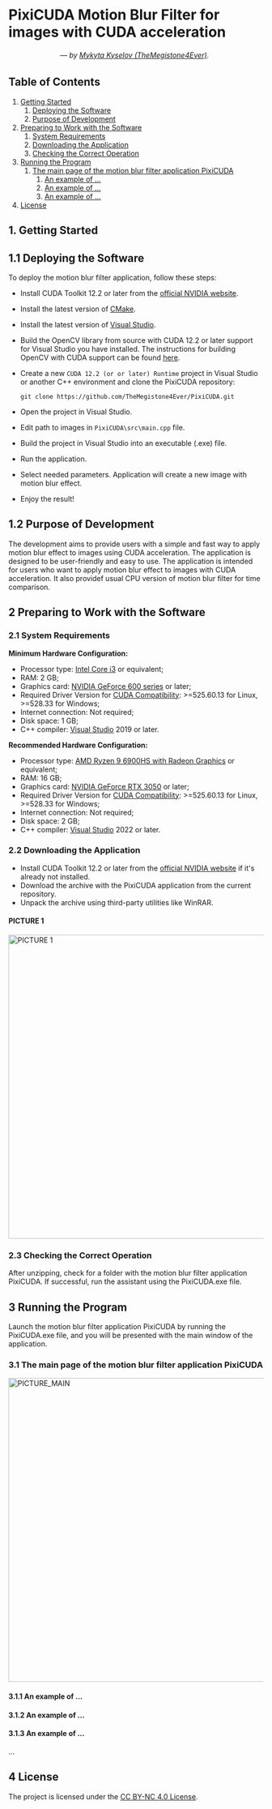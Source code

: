 # PixiCUDA Motion Blur Filter for images with CUDA acceleration
###### &emsp;&emsp;&emsp;&emsp;&emsp;&emsp;&emsp; — by [Mykyta Kyselov (TheMegistone4Ever)](https://github.com/TheMegistone4Ever).

## Table of Contents

1. [Getting Started](#1-getting-started)
   1. [Deploying the Software](#11-deploying-the-software)
   2. [Purpose of Development](#12-purpose-of-development)
2. [Preparing to Work with the Software](#2-preparing-to-work-with-the-software)
   1. [System Requirements](#21-system-requirements)
   2. [Downloading the Application](#22-downloading-the-application)
   3. [Checking the Correct Operation](#23-checking-the-correct-operation)
3. [Running the Program](#3-running-the-program)
   1. [The main page of the motion blur filter application PixiCUDA](#31-the-main-page-of-the-motion-blur-filter-application-pixicuda)
	  1. [An example of ...](#311-an-example-of-)
	  2. [An example of ...](#312-an-example-of-)
	  3. [An example of ...](#313-an-example-of-)
4. [License](#4-license)

## 1. Getting Started

## 1.1 Deploying the Software

To deploy the motion blur filter application, follow these steps:

- Install CUDA Toolkit 12.2 or later from the [official NVIDIA website](https://developer.nvidia.com/cuda-downloads).
- Install the latest version of [CMake](https://cmake.org/download/).
- Install the latest version of [Visual Studio](https://visualstudio.microsoft.com/).										
- Build the OpenCV library from source with CUDA 12.2 or later support for Visual Studio you have installed. The instructions for
  building OpenCV with CUDA support can be found [here](https://docs.opencv.org/master/d6/d15/tutorial_building_tegra_cuda.html).
- Create a new `CUDA 12.2 (or or later) Runtime` project in Visual Studio or another C++ environment and clone the PixiCUDA repository:

  `git clone https://github.com/TheMegistone4Ever/PixiCUDA.git`

- Open the project in Visual Studio.
- Edit path to images in `PixiCUDA\src\main.cpp` file.
- Build the project in Visual Studio into an executable (.exe) file.
- Run the application.														
- Select needed parameters. Application will create a new image with motion blur effect.
- Enjoy the result!

## 1.2 Purpose of Development

The development aims to provide users with a simple and fast way to apply motion blur effect to images using CUDA acceleration. The
application is designed to be user-friendly and easy to use. The application is intended for users who want to apply motion blur
effect to images with CUDA acceleration. It also providef usual CPU version of motion blur filter for time comparison.

## 2 Preparing to Work with the Software

### 2.1 System Requirements

**Minimum Hardware Configuration:**
- Processor type: [Intel Core i3](https://www.intel.com/content/www/us/en/products/details/processors/core/i3.html) or equivalent;
- RAM: 2 GB;
- Graphics card: [NVIDIA GeForce 600 series](https://www.nvidia.com/download/driverResults.aspx/218807/en-us) or later;
- Required Driver Version for [CUDA Compatibility](https://docs.nvidia.com/deploy/cuda-compatibility/index.html): >=525.60.13 for
  Linux, >=528.33 for Windows;
- Internet connection: Not required;
- Disk space: 1 GB;
- C++ compiler: [Visual Studio](https://visualstudio.microsoft.com) 2019 or later.

**Recommended Hardware Configuration:**
- Processor type: [AMD Ryzen 9 6900HS with Radeon Graphics](https://nanoreview.net/en/cpu/amd-ryzen-9-6900hs) or equivalent;
- RAM: 16 GB;
- Graphics card: [NVIDIA GeForce RTX 3050](https://www.nvidia.com/ru-ru/geforce/graphics-cards/30-series/rtx-3050) or later;
- Required Driver Version for [CUDA Compatibility](https://docs.nvidia.com/deploy/cuda-compatibility/index.html): >=525.60.13 for
  Linux, >=528.33 for Windows;
- Internet connection: Not required;
- Disk space: 2 GB;
- C++ compiler: [Visual Studio](https://visualstudio.microsoft.com) 2022 or later.

### 2.2 Downloading the Application

- Install CUDA Toolkit 12.2 or later from the [official NVIDIA website](https://developer.nvidia.com/cuda-downloads) if
  it's already not installed.
- Download the archive with the PixiCUDA application from the current repository.
- Unpack the archive using third-party utilities like WinRAR.

#### PICTURE 1

<img src="git_images/..." alt="PICTURE 1" width="600"/>

### 2.3 Checking the Correct Operation

After unzipping, check for a folder with the motion blur filter application PixiCUDA. If successful, run the assistant
using the PixiCUDA.exe file.

## 3 Running the Program

Launch the motion blur filter application PixiCUDA by running the PixiCUDA.exe file, and you will be presented with the
main window of the application.

### 3.1 The main page of the motion blur filter application PixiCUDA

<img src="git_images/..." alt="PICTURE_MAIN" width="600"/>

#### 3.1.1 An example of ...

#### 3.1.2 An example of ...

#### 3.1.3 An example of ...

...

## 4 License

The project is licensed under the [CC BY-NC 4.0 License](LICENSE.md).
